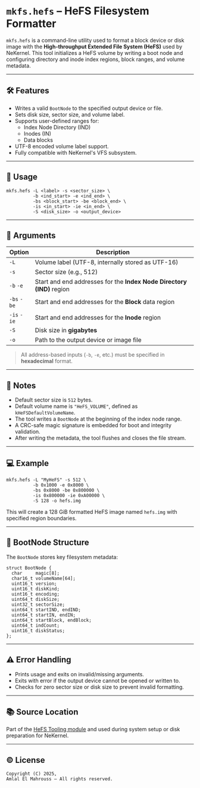# `mkfs.hefs` – HeFS Filesystem Formatter

`mkfs.hefs` is a command-line utility used to format a block device or disk image with the **High-throughput Extended File System (HeFS)** used by NeKernel. This tool initializes a HeFS volume by writing a boot node and configuring directory and inode index regions, block ranges, and volume metadata.

---

## 🛠 Features

- Writes a valid `BootNode` to the specified output device or file.
- Sets disk size, sector size, and volume label.
- Supports user-defined ranges for:
  - Index Node Directory (IND)
  - Inodes (IN)
  - Data blocks
- UTF-8 encoded volume label support.
- Fully compatible with NeKernel's VFS subsystem.

---

## 🧪 Usage

    mkfs.hefs -L <label> -s <sector_size> \
              -b <ind_start> -e <ind_end> \
              -bs <block_start> -be <block_end> \
              -is <in_start> -ie <in_end> \
              -S <disk_size> -o <output_device>

---

## 🧾 Arguments

| Option        | Description                                                             |
|---------------|-------------------------------------------------------------------------|
| `-L`          | Volume label (UTF-8, internally stored as UTF-16)                       |
| `-s`          | Sector size (e.g., 512)                                                 |
| `-b` `-e`     | Start and end addresses for the **Index Node Directory (IND)** region   |
| `-bs` `-be`   | Start and end addresses for the **Block** data region                   |
| `-is` `-ie`   | Start and end addresses for the **Inode** region                        |
| `-S`          | Disk size in **gigabytes**                                              |
| `-o`          | Path to the output device or image file                                 |

> All address-based inputs (`-b`, `-e`, etc.) must be specified in **hexadecimal** format.

---

## 🧷 Notes

- Default sector size is `512` bytes.
- Default volume name is `"HeFS_VOLUME"`, defined as `kHeFSDefaultVolumeName`.
- The tool writes a `BootNode` at the beginning of the index node range.
- A CRC-safe magic signature is embedded for boot and integrity validation.
- After writing the metadata, the tool flushes and closes the file stream.

---

## 💻 Example

    mkfs.hefs -L "MyHeFS" -s 512 \
              -b 0x1000 -e 0x8000 \
              -bs 0x8000 -be 0x800000 \
              -is 0x800000 -ie 0xA00000 \
              -S 128 -o hefs.img

This will create a 128 GiB formatted HeFS image named `hefs.img` with specified region boundaries.

---

## 📁 BootNode Structure

The `BootNode` stores key filesystem metadata:

    struct BootNode {
      char     magic[8];
      char16_t volumeName[64];
      uint16_t version;
      uint16_t diskKind;
      uint16_t encoding;
      uint64_t diskSize;
      uint32_t sectorSize;
      uint64_t startIND, endIND;
      uint64_t startIN, endIN;
      uint64_t startBlock, endBlock;
      uint64_t indCount;
      uint16_t diskStatus;
    };

---

## ⚠️ Error Handling

- Prints usage and exits on invalid/missing arguments.
- Exits with error if the output device cannot be opened or written to.
- Checks for zero sector size or disk size to prevent invalid formatting.

---

## 📚 Source Location

Part of the [HeFS Tooling module](https://github.com/nekernel-org/nekernel) and used during system setup or disk preparation for NeKernel.

---

## © License

    Copyright (C) 2025,
    Amlal El Mahrouss – All rights reserved.